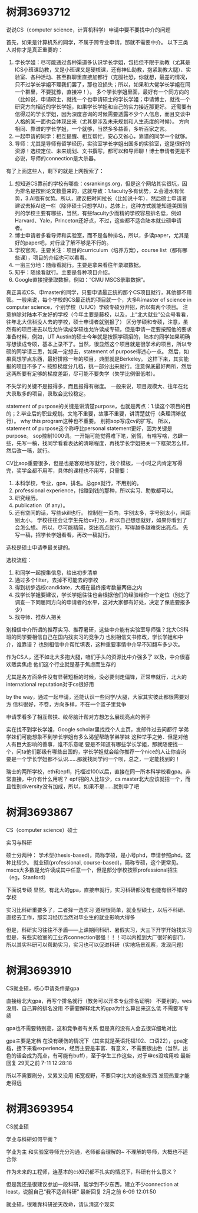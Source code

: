 # 树洞3693712

说说CS（computer science，计算机科学）申请中要不要找中介的问题

首先，如果是计算机系的同学，不属于跨专业申请，那就不需要中介。
以下三类人对你才是真正重要的：

1. 学长学姐：尽可能通过各种渠道多认识学长学姐，包括但不限于助教（尤其是ICS小班课助教，又是小班课又是硬核课，还有神仙助教，抱紧助教大腿）、实验室、各种活动、甚至群聊里直接加都行（克服社恐，你就想，最差的情况，只不过学长学姐不理我们罢了，那也没损失；所以，如果和大佬学长学姐在同一个群里，不要犹豫，直接冲！）。
多个学长学姐里面，最好有一个同方向的（比如说，申请硕士，就找一个也申请硕士的学长学姐；申请博士，就找一个研究方向相近的学长学姐，如果学长学姐和自己的实力接近那更好。
还需要有信得过的学长学姐，因为深度咨询的时候需要透露不少个人信息，而且交谈中人格的某一面也会体现出来（尤其是涉及未来规划和人生态度的时候）。
方向相同、靠谱的学长学姐，一个就够，当然多多益善，多听百家之言。
2. 一起申请的同学：相互提醒、相互帮忙，安心又省心，靠谱的同学一个就够。
3. 导师：尤其是导师有留学经历，实验室学长学姐出国多的实验室，这是很好的资源！选校定位、未来规划、文书撰写，都可以和导师聊！博士申请者更是不必说，导师的connection是大杀器。

有了上面这些人，剩下的就是上网搜索了：

1. 想知道CS靠前的学校有哪些：csrankings.org，但是这个网站其实很坑，因为排名是按照论文数量来的，这就导致：1.faculty多有优势，2.会灌水有优势，3.AI强有优势。所以，建议把时间拉长（比如说十年），然后硕士申请者建议去掉AI这一栏（除非硕士只想学AI）。总体上，这种方式就能知道美国前列的学校主要有哪些，当然，有些faculty少而精的学校容易排名低，例如Harvard、Yale，Princeton还好点，不过，这些都不适合陆本就业硕申请者。
2. 博士申请者多看导师和实验室，而不是各种排名，所以，多读paper，尤其是好的paper吧，对行业了解不够是不行的。
3. 学校官网，主要关注：项目的curriculum（培养方案），course list（都有哪些课），项目的介绍也可以看看。
4. 一亩三分地：随缘看就行。主要是拿来看往年录取数据。
5. 知乎：随缘看就行。主要是各种项目介绍。
6. Google直接搜录取数据，例如：“CMU MSCS录取数据”。

真正喜欢CS、申master的同学，只要申请最正统的那个CS项目就行，其他都不用管。一般来说，每个学校的CS最正统的项目就一个，大多叫master of science in computer science，个别学校（UIUC）学硕专硕分开招，所以有两个项目。
注意排除对陆本不友好的学校（今年主要是藤校，以及，上“北大就业”公众号看看，往年北大信科没人去的学校，硕士申请者就别报了）
区分学硕和专硕，注意，虽然有的项目进去以后允许读成学硕也允许读成专硕，但是申请一定要按照他的要求准备材料，例如，UT Austin的硕士今年就是按照学硕招的，陆本的同学如果明确写想读成专硕，基本上录不了。当然，很显然这个项目就是很学术的项目，所以专硕的同学请三思，如果一定想去，statement of purpose得违心一点。
然后，如果真想学点东西，最好排除一年的项目，典型就是Berkeley。
这样下来，其实能报的项目不多了~
按照梯度分几档，挑一部分出来就行。注意保底最好两所，然后这两所要有足够的梯度差距，尽可能不要失学（失学比例很低啦）。

不失学的关键不是报得多，而且报得有梯度。
一般来说，项目规模大、往年在北大录取多的项目，录取会比较稳定。

statement of purpose的关键是讲清楚purpose，也就是两点：1.读这个项目的目的；2.毕业后的职业规划。文笔不重要，故事不重要，讲清楚就行（条理清晰就行）。
why this program这种也不重要。
别把sop写成cv的扩写。
所以， statement of purpose这个称呼比personal statement更好，因为关键是purpose。
sop控制1000词。一开始可能觉得难下笔，别慌，有啥写啥，恣肆一些，先写一稿，找同学看看表达的清晰程度，再找学长学姐把关一下框架怎么样，然后改一稿，就行。

CV比sop重要很多，但是也是客观地写就行，找个模板，一小时之内肯定写得完，奖学金都不用写，具体的课程也不用写，只需要：

1. 本科学校，专业，gpa，排名。总gpa就行，不用别的。
2. professional experience，指赚到钱的那种，所以实习、助教都可以。
3. 研究经历。
4. publication（if any）。
5. 还有空间的话，写些skill也行。
控制在一页内，字别太多，字号别太小，间距别太小。
学校往往会让学生先给cv打分，所以自己想想就好，如果你看到了会怎么想。
所以，尽可能精简，突出亮点就行，写得越多越难突出亮点。
先写一稿，招学长学姐看看，再改一稿就行。

选校是硕士申请季最关键的。

选校流程：

1. 和同学一起搜集信息，给出初步清单
2. 通过多个filter，去掉不可能去的学校
3. 得到初步选校candidate，大概在最终报考数量两倍之内
4. 找学长学姐要建议，学长学姐往往也会根据他们的经验给你一个定位（别忘了调查一下同届同方向的申请者的水平，这对大家都有好处，决定了保底要报多少）
5. 找导师、推荐人把关

别相信中介所谓的推荐实习、推荐暑研，这些中介能有实验室导师强？北大CS科班的同学要相信自己在国内找实习的竞争力
也别相信文书修改，学长学姐和中介，谁靠谱？
也别相信中介帮忙填表，这种重要事情中介早不知翻车多少次。

作为CS人，还不如北大多抱大腿，咱们手头的资源比中介强多了
以及，中介很喜欢贩卖焦虑
他们这个行业就是基于焦虑而生存的

尤其是各方面条件没有显著短板的时候，没必要剑走偏锋，正常申就行，北大的international reputation对于cs很好用

by the way，通过一起申请，还能认识一些同学/大腿，大家其实彼此都很需要对方
信科很好，不卷，方向多样，不在一个篮子里竞争

申请季看多了相互帮扶、绞尽脑汁帮对方想怎么展现亮点的例子

实在找不到学长学姐，Google scholar里找找个人主页，发邮件过去问都行
学弟学妹们可能想象不到学长学姐有多么渴望帮助学弟学妹
这种举手之劳、但是对他人有巨大影响的善事，谁不乐意呢
要是不知道有哪些学长学姐，那就随便找一个，问ta他们那级有哪些出国的，学长学姐就会给你推荐一个nice的人让你咨询
要是一个学长学姐都不认识……那就找同学问一个呗，总之，一定能找到的！

瑞士的两所学校，eth和epfl，托福过100以后，直接在同一所本科学校看gpa。非常直接，中介有什么用呢？
epfl招的人比较少，cs master北大应该就招一个，而且性别diversity没有加成，所以，如果不是……就别申了吧

# 树洞3693867

CS（computer science）硕士

实习与科研

硕士分两种：
学术型(thesis-based)，简称学硕，是小号phd，申请参照phd。这种比较少。
就业硕(professional, course-based)，简称专硕，这个更常见。
mscs大多数是允许读成其中任意一个，但是部分学校按照professional招生（eg，Stanford）

下面说专硕
显然，有北大的gpa，直接申就行，实习科研都没有也能有很不错的学校

实习比科研重要多了，二者择一选实习
道理很简单，就业型硕士，以后不科研、直接去工作，那实习经历当然对毕业生的就业影响大得多

但是，科研实习往往不矛盾——上课期间科研、暑假实习，大三下开学开始找实习
但是，有些实验室的工业界connection很强！！！可以内推到大厂很好的部门，所以其实科研可以帮助实习，实习也可以促进科研（实地场景观察，发现问题）

# 树洞3693910

CS就业硕，核心申请条件是gpa

直接给北大gpa，再写个排名就行（教务可以开本专业排名证明）
不要别的，wes没用、自己算的排名没用
不需要解释北大的gpa为什么算出来这么低
不需要写专绩

gpa也不需要特别高，这和竞争者有关系
但是真的没有人会去很详细地对比

gpa主要是定档
在没有硬伤的情况下（其实就是英语托福102、口语22），gpa定档，接下来看experience，经历主要是丰富、有意义，不需要很出色（当然，出色的话会成为亮点，有可能有buff），至于学生工作这些，对于申cs没啥用啦
最新回复 29天之前 7-11 12:28:18

所以不需要刷分，又累又没用
拓宽视野，不要只学北大的这些东西
发现热爱才能走得远

# 树洞3693954

CS就业硕

学业与科研如何平衡？

学业为主
和实验室导师充分沟通，老师都会理解的~
不理解的导师，大概也不适合你

作为未来的工程师，连基本的cs知识都不扎实的情况下，科研有什么意义？

但是我还是很建议参加一段科研，能学到不少东西，建立不少connection
at least，说服自己“我不适合科研”
最新回复 2月之前 6-09 12:01:50

就业硕，很难靠科研逆天改命，请认清这个现实
